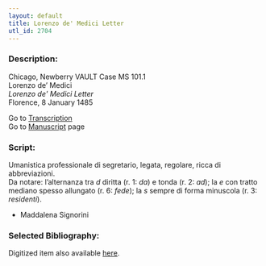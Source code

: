 ```yaml
---
layout: default
title: Lorenzo de' Medici Letter
utl_id: 2704
---
```


###  Description:

Chicago, Newberry VAULT Case MS 101.1<br>
Lorenzo de’ Medici<br>
_Lorenzo de' Medici Letter_<br>
Florence, 8 January 1485

Go to [Transcription](https://centerfordigitalhumanities.github.io/Newberry-Italian-paleography/transcriptions/016)<br>
Go to [Manuscript](https://centerfordigitalhumanities.github.io/Newberry-Italian-paleography/www/record.html?id=016) page 

###  Script:

Umanistica professionale di segretario, legata, regolare, ricca di abbreviazioni.<br>
Da notare: l’alternanza tra _d_ diritta (r. 1: _da_) e tonda (r. 2: _ad_); la _e_ con tratto mediano spesso allungato (r. 6: _fede_); la _s_ sempre di forma minuscola (r. 3: _residenti_).<br>
- Maddalena Signorini

###  Selected Bibliography:

Digitized item also available [here](http://collections.carli.illinois.edu/cdm/ref/collection/nby_dig/id/21396).

